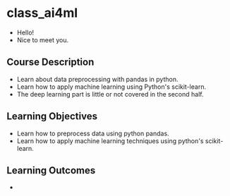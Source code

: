 # class_ai4ml
- Hello!
- Nice to meet you.

## Course Description
- Learn about data preprocessing with pandas in python.
- Learn how to apply machine learning using Python's scikit-learn.
- The deep learning part is little or not covered in the second half.

## Learning Objectives
- Learn how to preprocess data using python pandas.
- Learn how to apply machine learning techniques using python's scikit-learn.

## Learning Outcomes
 -
